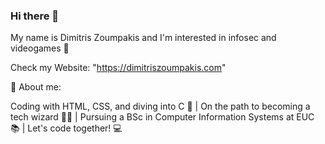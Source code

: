 ### Hi there 👋 
My name is Dimitris Zoumpakis and 
I'm interested in infosec and videogames 🚀

Check my Website: "https://dimitriszoumpakis.com"

🧔 About me: 

Coding with HTML, CSS, and diving into C 🌟 | On the path to becoming a tech wizard 🧙‍♂️ | Pursuing a BSc in Computer Information Systems at EUC 📚 | Let's code together! 💻



  
